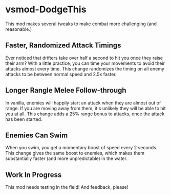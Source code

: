 # vsmod-DodgeThis

This mod makes several tweaks to make combat more challenging (and reasonable.)

## Faster, Randomized Attack Timings

Ever noticed that drifters take over half a second to hit you once they raise their arm? With a little practice, you can time your movements to avoid their attacks almost every time. This change randomizes the timing on all enemy attacks to be between normal speed and 2.5x faster.

## Longer Rangle Melee Follow-through

In vanilla, enemies will happily start an attack when they are almost out of range. If you are moving away from them, it's unlikely they will be able to hit you at all. This change adds a 25% range bonus to attacks, once the attack has been started.

## Enemies Can Swim

When you swim, you get a momentary boost of speed every 2 seconds. This change gives the same boost to enemies, which makes them substantially faster (and more unpredictable) in the water.

## Work In Progress

This mod needs testing in the field! And feedback, please!

